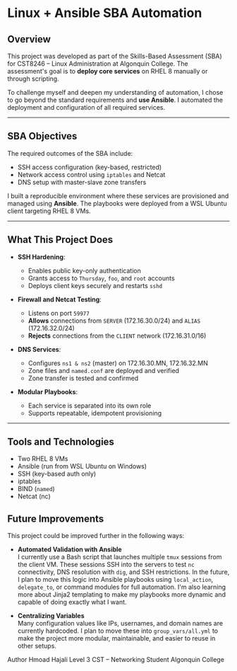 # Linux + Ansible SBA Automation

## Overview

This project was developed as part of the Skills-Based Assessment (SBA) for CST8246 – Linux Administration at Algonquin College.
The assessment's goal is to **deploy core services** on RHEL 8 manually or through scripting.

To challenge myself and deepen my understanding of automation,
I chose to go beyond the standard requirements and **use Ansible**. 
I automated the deployment and configuration of all required services.

---

## SBA Objectives

The required outcomes of the SBA include:

- SSH access configuration (key-based, restricted)
- Network access control using `iptables` and Netcat
- DNS setup with master-slave zone transfers

I built a reproducible environment where these services are provisioned and managed using **Ansible**.
The playbooks were deployed from a WSL Ubuntu client targeting RHEL 8 VMs.

---

## What This Project Does

- **SSH Hardening**:
  - Enables public key-only authentication
  - Grants access to `Thursday`, `foo`, and `root` accounts
  - Deploys client keys securely and restarts `sshd`

- **Firewall and Netcat Testing**:
  - Listens on port `59977`
  - **Allows** connections from `SERVER` (172.16.30.0/24) and `ALIAS` (172.16.32.0/24)
  - **Rejects** connections from the `CLIENT` network (172.16.31.0/16)

- **DNS Services**:
  - Configures `ns1 & ns2` (master) on 172.16.30.MN, 172.16.32.MN
  - Zone files and `named.conf` are deployed and verified
  - Zone transfer is tested and confirmed

- **Modular Playbooks**:
  - Each service is separated into its own role
  - Supports repeatable, idempotent provisioning

---

## Tools and Technologies

- Two RHEL 8 VMs
- Ansible (run from WSL Ubuntu on Windows)
- SSH (key-based auth only)
- iptables
- BIND (`named`)
- Netcat (nc)

## Future Improvements

This project could be improved further in the following ways:

- **Automated Validation with Ansible**  
  I currently use a Bash script that launches multiple `tmux` sessions from the client VM. These sessions SSH into the servers to test `nc` connectivity, DNS resolution with `dig`, and SSH restrictions. In the future, I plan to move this logic into Ansible playbooks using `local_action`, `delegate_to`, or command modules for full automation. I'm also learning more about Jinja2 templating to make my playbooks more dynamic and capable of doing exactly what I want.

- **Centralizing Variables**  
  Many configuration values like IPs, usernames, and domain names are currently hardcoded. I plan to move these into `group_vars/all.yml` to make the project more modular, maintainable, and easier to reuse in other setups.


Author
Hmoad Hajali
Level 3 CST – Networking Student
Algonquin College
